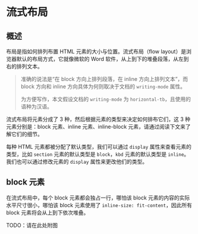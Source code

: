 # 流式布局

## 概述

布局是指如何排列布置 HTML 元素的大小与位置。流式布局（flow layout）是浏览器默认的布局方式，它就像微软的 Word 软件，从上到下的堆叠段落，从左到右的排列文本。

> 准确的说法是“在 block 方向上排列段落，在 inline 方向上排列文本”，而 block 方向和 inline 方向具体为何则取决于文档的 `writing-mode` 属性。
>
> 为方便写作，本文假设文档的 `writing-mode` 为 `horizontal-tb`，且使用的语种为汉语。

流式布局将元素分成了 3 种，然后根据元素的类型来决定如何排布它们，这 3 种元素分别是：block 元素、inline 元素、inline-block 元素，请通过阅读下文来了解它们的细节。

每种 HTML 元素都被分配了默认类型，我们可以通过 `display` 属性来查看元素的类型，比如 `section` 元素的默认类型是 `block`，`kbd` 元素的默认类型是 `inline`。我们也可以通过修改元素的 `display` 属性来更改他们的类型。

## block 元素

在流式布局中，每个 block 元素都会独占一行，哪怕该 block 元素的内容的实际水平尺寸很小，哪怕该 block 元素使用了 `inline-size: fit-content`，因此所有 block 元素将会从上到下依次堆叠。

TODO：请在此处附图



